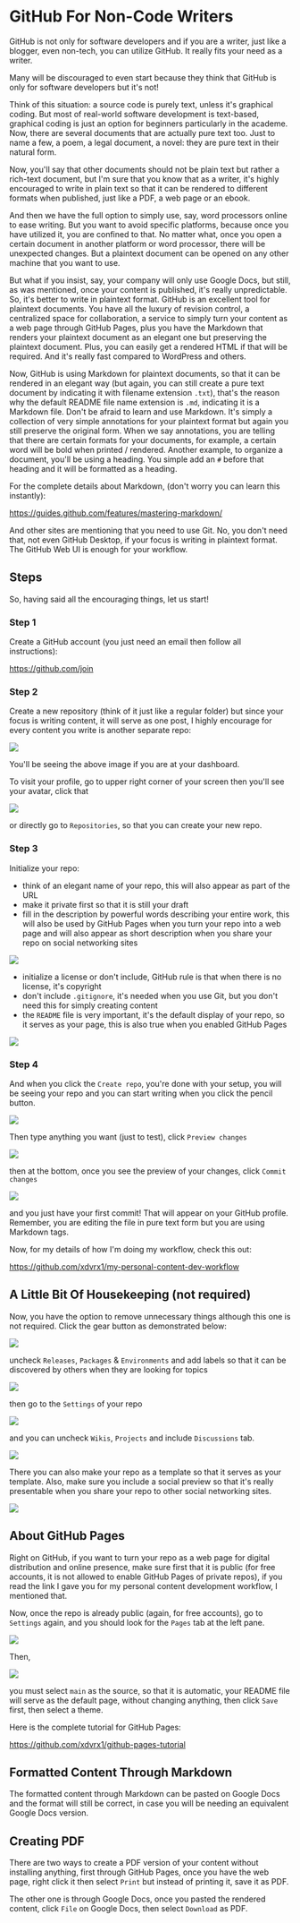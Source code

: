 # GitHub For Non-Code Writers
GitHub is not only for software developers and if you 
are a writer, just like a blogger, even non-tech, 
you can utilize GitHub. It really fits your need
as a writer. 

Many will be discouraged to even start because
they think that GitHub is only for software
developers but it's not!

Think of this situation: a source code is purely
text, unless it's graphical coding. But most
of real-world software development is text-based,
graphical coding is just an option for beginners
particularly in the academe.
Now, there are 
several documents that are actually pure text
too. Just to name a few, a poem, a legal document, 
a novel: they are pure text in their natural form.

Now, you'll say that other documents should not
be plain text but rather a rich-text document, but
I'm sure that you know that as a writer, it's 
highly encouraged to write in plain text
so that it can be rendered to different 
formats when published, just like a PDF, 
a web page or an ebook. 

And then we have the full option to simply
use, say, word processors online 
to ease writing.
But you want to avoid specific
platforms, because once
you have utilized it, you
are confined to that. No matter what,
once you open a certain document in another
platform or word processor, there will be 
unexpected changes. But a plaintext document
can be opened on any other machine
that you want to use.

But what if you insist, say, your company
will only use Google Docs, but still, 
as was mentioned, once your content
is published, it's really unpredictable.
So, it's better to write in plaintext format.
GitHub is an excellent tool for plaintext
documents. You have all the luxury of
revision control, a centralized space
for collaboration, a service
to simply turn your content 
as a web page through GitHub Pages,
plus you have the Markdown that renders
your plaintext document 
as an elegant one but preserving the 
plaintext document. Plus, you can easily
get a rendered HTML if that will be
required. And it's really fast
compared to WordPress and others.

Now, GitHub is using Markdown 
for plaintext documents, so that
it can be rendered in an elegant
way (but again, you can still create
a pure text document by indicating
it with filename extension `.txt`), 
that's the reason why the default README
file name extension is `.md`, indicating
it is a Markdown file.
Don't be afraid to learn and use
Markdown. It's simply a collection of very 
simple annotations for
your plaintext format but again you
still preserve the original form.
When we say annotations, you
are telling that there are certain 
formats for your documents, for example,
a certain word will be bold when printed
/ rendered. Another example, to organize
a document, you'll be using a heading.
You simple add an `#` before that heading
and it will be formatted as a heading.

For the complete details about Markdown,
(don't worry you can learn this instantly):

<https://guides.github.com/features/mastering-markdown/>

And other sites are mentioning that
you need to use Git. No, you don't
need that, not even GitHub Desktop,
if your focus is writing in
plaintext format. The GitHub Web UI 
is enough for your workflow. 

## Steps
So, having said all the encouraging
things, let us start!

### Step 1
Create a GitHub account 
(you just need an email then
follow all instructions):

<https://github.com/join> 

### Step 2
Create a new repository (think
of it just like a regular folder)
but since your focus is writing
content, it will serve as one 
post, I highly encourage for 
every content you write is another
separate repo:

<kbd><img src="https://user-images.githubusercontent.com/47092464/115100729-10fbf280-9f71-11eb-94dc-7e30dd761284.png" /></kbd>

You'll be seeing the above image if 
you are at your dashboard.

To visit
your profile, go to upper right corner
of your screen
then you'll see your avatar, click that

<kbd><img src="https://user-images.githubusercontent.com/47092464/115100732-15c0a680-9f71-11eb-819d-87434abac467.png" /></kbd>

or directly go to `Repositories`,
so that you can create your new repo.

### Step 3
Initialize your repo:
- think of an elegant name of your repo, this will also
appear as part of the URL 
- make it private first so that it is still your draft 
- fill in the description by powerful words describing
your entire work, this will also be used by GitHub Pages
when you turn your repo into a web page and
will also appear as short description when you share
your repo on social networking sites

<kbd><img src="https://user-images.githubusercontent.com/47092464/115019416-c4ba9f00-9eeb-11eb-98ad-55295af0057a.png" /></kbd>

- initialize a license or don't include, GitHub rule is that
when there is no license, it's copyright
- don't include `.gitignore`, it's needed when
you use Git, but you don't need this for simply
creating content
- the `README` file is very important, it's
the default display of your repo, so it serves
as your page,
this is also true when you enabled GitHub Pages 

<kbd><img src="https://user-images.githubusercontent.com/47092464/115019425-c6846280-9eeb-11eb-9f61-76cfbffd1b7d.png" /></kbd>

### Step 4
And when you click the `Create repo`, you're
done with your setup, you will be seeing
your repo and you can start writing
when you click the pencil button.

<kbd><img src="https://user-images.githubusercontent.com/47092464/115025358-d607a980-9ef3-11eb-8fc1-c0205a9e8157.png" /></kbd>

Then type anything you want 
(just to test), click `Preview changes`

<kbd><img src="https://user-images.githubusercontent.com/47092464/115030794-110cdb80-9efa-11eb-8295-33e9528ead7e.png" /></kbd>

then at the bottom, once you see the preview
of your changes, click `Commit changes` 

<kbd><img src="https://user-images.githubusercontent.com/47092464/115030899-2da91380-9efa-11eb-9298-285ebdd7aac3.png" /></kbd>

and you just have your
first commit! That will appear on your GitHub 
profile. Remember, you are editing the file
in pure text form but you are using Markdown
tags.

Now, for my details of how I'm doing my
workflow, check this out:

<https://github.com/xdvrx1/my-personal-content-dev-workflow>

## A Little Bit Of Housekeeping (not required)
Now, you have the option to remove unnecessary 
things although this one is not required. Click
the gear button as demonstrated below:

<kbd><img src="https://user-images.githubusercontent.com/47092464/115031509-d22b5580-9efa-11eb-8076-6a82d9e1a2b2.png" /></kbd>

uncheck `Releases`, `Packages` & `Environments`
and add labels so that it can be discovered
by others when they are looking for topics

<kbd><img src="https://user-images.githubusercontent.com/47092464/115031601-f25b1480-9efa-11eb-9a4c-f37a17f04dc0.png" /></kbd>

then go to the `Settings` of your repo 

<kbd><img src="https://user-images.githubusercontent.com/47092464/115133873-0eb39a00-a03e-11eb-9d56-b505c1b4f20e.png" /></kbd>

and you can uncheck
`Wikis`, `Projects` and
include `Discussions` tab. 

<kbd><img src="https://user-images.githubusercontent.com/47092464/115100066-c1b3c300-9f6c-11eb-8c96-1b74aaeb6b39.PNG" /></kbd>

There you can also
make your repo as a template so that
it serves as your template.
Also, make sure you include a social preview
so that it's really presentable when you 
share your repo to other social networking sites.

<kbd><img src="https://user-images.githubusercontent.com/47092464/115100109-1bb48880-9f6d-11eb-8ed4-3657701e7d48.PNG" /></kbd>

## About GitHub Pages
Right on GitHub, if you want to turn your repo as a web
page for digital distribution and online presence,
make sure first that it is public
(for free accounts, it is not allowed
to enable GitHub Pages of private repos),
if you read
the link I gave you for my personal content
development workflow, I mentioned that.

Now, once the repo is already public
(again, for free accounts),
go to `Settings` again,
and you should
look for the `Pages` tab at the left pane.

<kbd><img src="https://user-images.githubusercontent.com/47092464/115134025-5dadff00-a03f-11eb-8cb4-b2cc412bd4e0.png" /></kbd>

Then, 

<kbd><img src="https://user-images.githubusercontent.com/47092464/115100185-abf2cd80-9f6d-11eb-85b4-1558a7335658.png" /></kbd>

you must select `main` as the source,
so that it is automatic, your README file
will serve as the default page, without
changing anything, then click `Save` first,
then select a theme.

Here is the complete tutorial for GitHub
Pages:

<https://github.com/xdvrx1/github-pages-tutorial>

## Formatted Content Through Markdown
The formatted content through Markdown
can be pasted on Google Docs and the
format will still be correct, in case
you will be needing an equivalent 
Google Docs version.

## Creating PDF
There are two ways to create a PDF
version of your content without installing
anything, first through GitHub Pages, once
you have the web page, right click
it then select `Print` but instead of printing
it, save it as PDF.

The other one is through Google Docs,
once you pasted the rendered content,
click `File` on Google Docs, then 
select `Download` as PDF.
